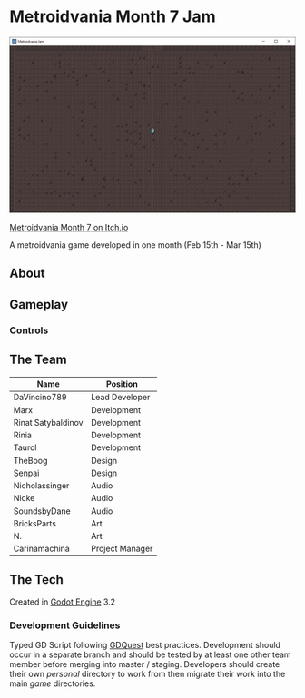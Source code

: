 # Metroidvania Month 7 Jam

![Example prototype screenshot](Screenshots/TileTest.png)

[Metroidvania Month 7 on Itch.io](https://itch.io/jam/metroidvania-month-7)

A metroidvania game developed in one month (Feb 15th - Mar 15th)

## About

## Gameplay

### Controls

## The Team

|Name|Position
|---|---
|DaVincino789 | Lead Developer
|Marx | Development
|Rinat Satybaldinov | Development
|Rinia | Development
|Taurol | Development
|TheBoog | Design
|Senpai | Design
|Nicholassinger | Audio
|Nicke | Audio
|SoundsbyDane | Audio
|BricksParts | Art
|N. | Art
|Carinamachina | Project Manager

## The Tech

Created in [Godot Engine](https://godotengine.org/) 3.2

### Development Guidelines

Typed GD Script following [GDQuest](https://www.gdquest.com/docs/guidelines/best-practices/godot-gdscript/) best practices. Development should occur in a separate branch and should be tested by at least one other team member before merging into master / staging. Developers should create their own *personal* directory to work from then migrate their work into the main *game* directories.
